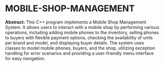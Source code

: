 # MOBILE-SHOP-MANAGEMENT

**Abstract:** 
This C++ program implements a Mobile Shop Management System. It allows users to interact with a mobile shop by performing various operations, including adding mobile phones to the inventory, selling phones to buyers with flexible payment options, checking the availability of units per brand and model, and displaying buyer details. The system uses classes to model mobile phones, buyers, and the shop, utilizing exception handling for error scenarios and providing a user-friendly menu interface for easy navigation.
